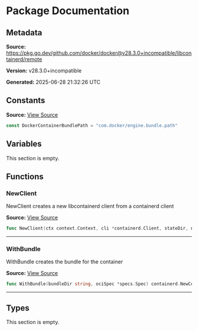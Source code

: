 # Package Documentation

## Metadata

**Source:** https://pkg.go.dev/github.com/docker/docker@v28.3.0+incompatible/libcontainerd/remote

**Version:** v28.3.0+incompatible

**Generated:** 2025-06-28 21:32:26 UTC

## Constants

**Source:** [View Source](https://github.com/docker/docker/blob/v28.3.0/libcontainerd/remote/client.go#L44)

```go
const DockerContainerBundlePath = "com.docker/engine.bundle.path"
```

## Variables

This section is empty.

## Functions

### NewClient

NewClient creates a new libcontainerd client from a containerd client

**Source:** [View Source](https://github.com/docker/docker/blob/v28.3.0/libcontainerd/remote/client.go#L73)  

```go
func NewClient(ctx context.Context, cli *containerd.Client, stateDir, ns string, b libcontainerdtypes.Backend) (libcontainerdtypes.Client, error)
```

---

### WithBundle

WithBundle creates the bundle for the container

**Source:** [View Source](https://github.com/docker/docker/blob/v28.3.0/libcontainerd/remote/client_linux.go#L54)  

```go
func WithBundle(bundleDir string, ociSpec *specs.Spec) containerd.NewContainerOpts
```

---

## Types

This section is empty.

